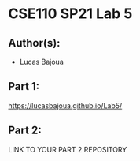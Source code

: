 # CSE110 SP21 Lab 5

## Author(s):
- Lucas Bajoua

## Part 1:

https://lucasbajoua.github.io/Lab5/

## Part 2:

LINK TO YOUR PART 2 REPOSITORY
